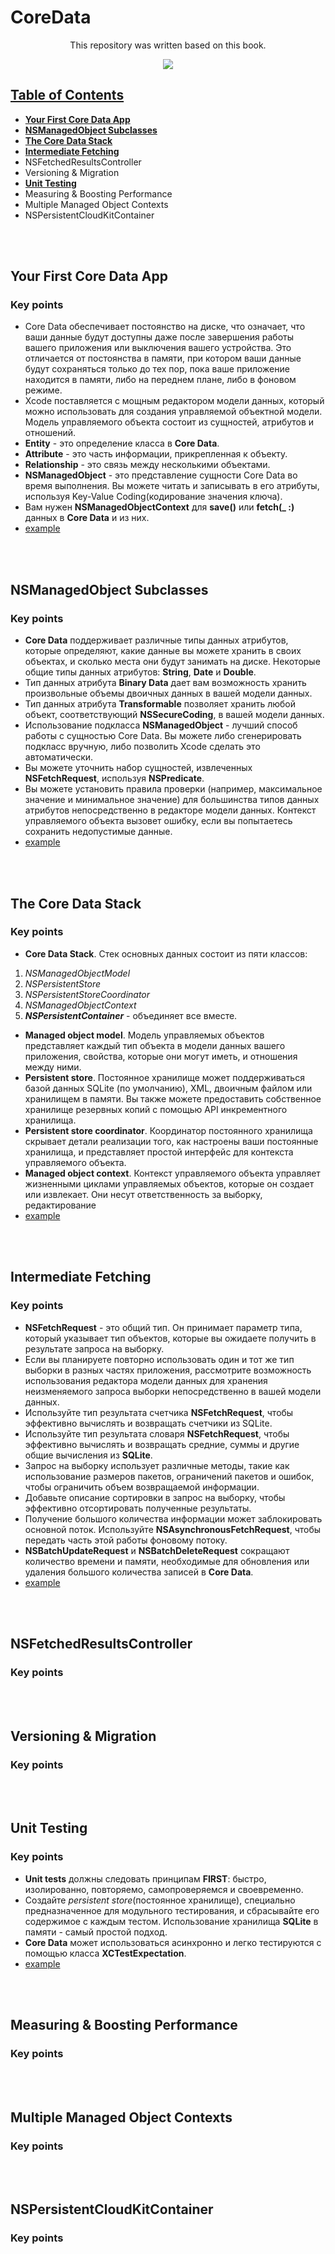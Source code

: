# CoreData

<p align='center'>
This repository was written based on this book.
<p align='center'>
</p>
<p align='center'>
<a href='https://www.raywenderlich.com/books/core-data-by-tutorials' target="_blank">
<img src="https://img.shields.io/badge/Core Data-9cf"/>
<p align='center'>
</p>

## Table of Contents

- [**Your First Core Data App**](https://github.com/egorskikh/IOS-CoreData#your-first-core-data-app) 
- [**NSManagedObject Subclasses**](https://github.com/egorskikh/IOS-CoreData#nsmanagedobject-subclasses) 
- [**The Core Data Stack**](https://github.com/egorskikh/IOS-CoreData#the-core-data-stack) 
- [**Intermediate Fetching**](https://github.com/egorskikh/IOS-CoreData#intermediate-fetching) 
- NSFetchedResultsController
- Versioning & Migration
- [**Unit Testing**](https://github.com/egorskikh/IOS-CoreData#unit-testing) 
- Measuring & Boosting Performance
- Multiple Managed Object Contexts
- NSPersistentCloudKitContainer

<br> </br>

## Your First Core Data App
### Key points
- Core Data обеспечивает постоянство на диске, что означает, что ваши данные будут доступны даже после завершения работы вашего приложения или выключения вашего устройства. Это отличается от постоянства в памяти, при котором ваши данные будут сохраняться только до тех пор, пока ваше приложение находится в памяти, либо на переднем плане, либо в фоновом режиме.
- Xcode поставляется с мощным редактором модели данных, который можно использовать для создания управляемой объектной модели.
Модель управляемого объекта состоит из сущностей, атрибутов и отношений.
- **Entity** - это определение класса в **Core Data**.
- **Attribute** - это часть информации, прикрепленная к объекту.
- **Relationship** - это связь между несколькими объектами.
- **NSManagedObject** - это представление сущности Core Data во время выполнения. Вы можете читать и записывать в его атрибуты, используя Key-Value Coding(кодирование значения ключа).
- Вам нужен **NSManagedObjectContext** для **save()** или **fetch(_ :)** данных в **Core Data** и из них.
- [example](https://github.com/egorskikh/IOS-CoreData/tree/main/Chapter%201.%20Your%20First%20Core%20Data%20App/HitList)

<br> </br>

## NSManagedObject Subclasses
### Key points
- **Core Data** поддерживает различные типы данных атрибутов, которые определяют, какие данные вы можете хранить в своих объектах, и сколько места они будут занимать на диске. Некоторые общие типы данных атрибутов: **String**, **Date** и **Double**.
- Тип данных атрибута **Binary Data** дает вам возможность хранить произвольные объемы двоичных данных в вашей модели данных.
- Тип данных атрибута **Transformable** позволяет хранить любой объект, соответствующий **NSSecureCoding**, в вашей модели данных.
- Использование подкласса **NSManagedObject** - лучший способ работы с сущностью Core Data. Вы можете либо сгенерировать подкласс вручную, либо позволить Xcode сделать это автоматически.
- Вы можете уточнить набор сущностей, извлеченных **NSFetchRequest**, используя **NSPredicate**.
- Вы можете установить правила проверки (например, максимальное значение и минимальное значение) для большинства типов данных атрибутов непосредственно в редакторе модели данных. Контекст управляемого объекта вызовет ошибку, если вы попытаетесь сохранить недопустимые данные.
- [example](https://github.com/egorskikh/IOS-CoreData/tree/main/Chapter%202.%20NSManagedObject%20subclasses%20/BowTies)

<br> </br>

## The Core Data Stack
### Key points
- **Core Data Stack**. Стек основных данных состоит из пяти классов: 
1. *NSManagedObjectModel*
2. *NSPersistentStore*
3. *NSPersistentStoreCoordinator* 
4. *NSManagedObjectContext* 
5. ***NSPersistentContainer*** - объединяет все вместе.
- **Managed object model**. Модель управляемых объектов представляет каждый тип объекта в модели данных вашего приложения, свойства, которые они могут иметь, и отношения между ними.
- **Persistent store**. Постоянное хранилище может поддерживаться базой данных SQLite (по умолчанию), XML, двоичным файлом или хранилищем в памяти. Вы также можете предоставить собственное хранилище резервных копий с помощью API инкрементного хранилища.
- **Persistent store coordinator**. Координатор постоянного хранилища скрывает детали реализации того, как настроены ваши постоянные хранилища, и представляет простой интерфейс для контекста управляемого объекта.
- **Managed object context**. Контекст управляемого объекта управляет жизненными циклами управляемых объектов, которые он создает или извлекает. Они несут ответственность за выборку, редактирование
- [example](https://github.com/egorskikh/IOS-CoreData/tree/main/Chapter%203%20Core%20Data%20Stack/DogWalk)

<br> </br>

## Intermediate Fetching
### Key points
- **NSFetchRequest** - это общий тип. Он принимает параметр типа, который указывает тип объектов, которые вы ожидаете получить в результате запроса на выборку.
- Если вы планируете повторно использовать один и тот же тип выборки в разных частях приложения, рассмотрите возможность использования редактора модели данных для хранения неизменяемого запроса выборки непосредственно в вашей модели данных.
- Используйте тип результата счетчика **NSFetchRequest**, чтобы эффективно вычислять и возвращать счетчики из SQLite.
- Используйте тип результата словаря **NSFetchRequest**, чтобы эффективно вычислять и возвращать средние, суммы и другие общие вычисления из **SQLite**.
- Запрос на выборку использует различные методы, такие как использование размеров пакетов, ограничений пакетов и ошибок, чтобы ограничить объем возвращаемой информации.
- Добавьте описание сортировки в запрос на выборку, чтобы эффективно отсортировать полученные результаты.
- Получение большого количества информации может заблокировать основной поток. Используйте **NSAsynchronousFetchRequest**, чтобы передать часть этой работы фоновому потоку.
- **NSBatchUpdateRequest** и **NSBatchDeleteRequest** сокращают количество времени и памяти, необходимые для обновления или удаления большого количества записей в **Core Data**.
- [example](https://github.com/egorskikh/IOS-CoreData/tree/main/Chapter%204.%20Intermediate%20Fetching/BubbleTeaFinder)

<br> </br>

## NSFetchedResultsController
### Key points

<br> </br>

## Versioning & Migration
### Key points

<br> </br>

## Unit Testing
### Key points
- **Unit tests** должны следовать принципам **FIRST**: быстро, изолированно, повторяемо, самопроверяемся и своевременно.
- Создайте *persistent store*(постоянное хранилище), специально предназначенное для модульного тестирования, и сбрасывайте его содержимое с каждым тестом. Использование хранилища **SQLite** в памяти - самый простой подход.
- **Core Data** может использоваться асинхронно и легко тестируются с помощью класса **XCTestExpectation**.
- [example](https://github.com/egorskikh/IOS-CoreData/tree/main/Chapter%207.%20Unit%20Testing)

<br> </br>

## Measuring & Boosting Performance
### Key points

<br> </br>

## Multiple Managed Object Contexts
### Key points

<br> </br>

## NSPersistentCloudKitContainer
### Key points










